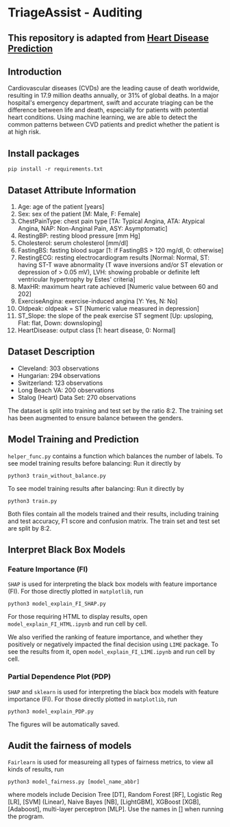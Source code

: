 # TriageAssist - Auditing

## This repository is adapted from [Heart Disease Prediction](https://github.com/ShubhankarRawat/Heart-Disease-Prediction.git)

## Introduction

Cardiovascular diseases (CVDs) are the leading cause of death worldwide, resulting in 17.9 million deaths annually, or 31% of global deaths. In a major hospital's emergency department, swift and accurate triaging can be the difference between life and death, especially for patients with potential heart conditions. 
Using machine learning, we are able to detect the common patterns between CVD patients and predict whether the patient is at high risk.

## Install packages
```
pip install -r requirements.txt
```


## Dataset Attribute Information
   1. Age: age of the patient [years]
   2. Sex: sex of the patient [M: Male, F: Female]
   3. ChestPainType: chest pain type [TA: Typical Angina, ATA: Atypical Angina, NAP: Non-Anginal Pain, ASY: Asymptomatic]
   4. RestingBP: resting blood pressure [mm Hg]
   5. Cholesterol: serum cholesterol [mm/dl]
   6. FastingBS: fasting blood sugar [1: if FastingBS > 120 mg/dl, 0: otherwise]
   7. RestingECG: resting electrocardiogram results [Normal: Normal, ST: having ST-T wave abnormality (T wave inversions and/or ST elevation or depression of > 0.05 mV), LVH: showing probable or definite left ventricular hypertrophy by Estes' criteria]
   8. MaxHR: maximum heart rate achieved [Numeric value between 60 and 202]
   9. ExerciseAngina: exercise-induced angina [Y: Yes, N: No]
   10. Oldpeak: oldpeak = ST [Numeric value measured in depression]
   11. ST_Slope: the slope of the peak exercise ST segment [Up: upsloping, Flat: flat, Down: downsloping]
   12. HeartDisease: output class [1: heart disease, 0: Normal]

## Dataset Description

   - Cleveland: 303 observations
   - Hungarian: 294 observations
   - Switzerland: 123 observations
   - Long Beach VA: 200 observations
   - Stalog (Heart) Data Set: 270 observations

   The dataset is split into training and test set by the ratio 8:2. The training set has been augmented to ensure balance between the genders.

## Model Training and Prediction
`helper_func.py` contains a function which balances the number of labels.
To see model training results before balancing:
Run it directly by
```
python3 train_without_balance.py
```
To see model training results after balancing:
Run it directly by
```
python3 train.py
```
Both files contain all the models trained and their results, including training and test accuracy, F1 score and confusion matrix. The train set and test set are split by 8:2.

## Interpret Black Box Models

### Feature Importance (FI)
`SHAP` is used for interpreting the black box models with feature importance (FI).
For those directly plotted in `matplotlib`, run
```
python3 model_explain_FI_SHAP.py
```

For those requiring HTML to display results, open `model_explain_FI_HTML.ipynb` and run cell by cell.

We also verified the ranking of feature importance, and whether they positively or negatively impacted the final decision using `LIME` package. To see the results from it, open `model_explain_FI_LIME.ipynb` and run cell by cell.

### Partial Dependence Plot (PDP)
`SHAP` and `sklearn` is used for interpreting the black box models with feature importance (FI).
For those directly plotted in `matplotlib`, run
```
python3 model_explain_PDP.py
```
The figures will be automatically saved.

## Audit the fairness of models
`Fairlearn` is used for measureing all types of fairness metrics, to view all kinds of results, run
```
python3 model_fairness.py [model_name_abbr]
```
where models include Decision Tree [DT], Random Forest [RF], Logistic Reg [LR], [SVM] (Linear), Naive Bayes [NB], [LightGBM], XGBoost [XGB], [Adaboost], multi-layer perceptron [MLP]. Use the names in [] when running the program.
